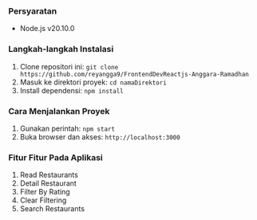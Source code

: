 ### Persyaratan

- Node.js v20.10.0

### Langkah-langkah Instalasi

1. Clone repositori ini: `git clone https://github.com/reyangga9/FrontendDevReactjs-Anggara-Ramadhan`
2. Masuk ke direktori proyek: `cd namaDirektori`
3. Install dependensi: `npm install`

### Cara Menjalankan Proyek

1. Gunakan perintah: `npm start`
2. Buka browser dan akses: `http://localhost:3000`

### Fitur Fitur Pada Aplikasi

1. Read Restaurants
2. Detail Restaurant
3. Filter By Rating
4. Clear Filtering
5. Search Restaurants

